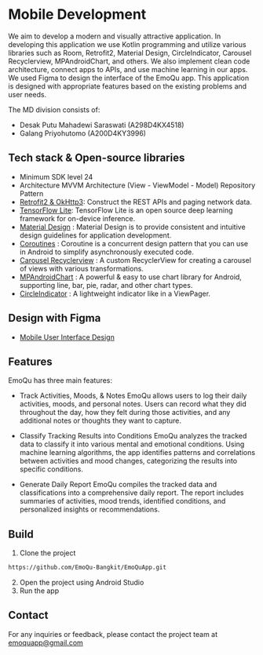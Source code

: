 # Mobile Development

We aim to develop a modern and visually attractive application. In developing this application we use Kotlin programming and utilize various libraries such as Room, Retrofit2, Material Design, CircleIndicator, Carousel Recyclerview, MPAndroidChart, and others. We also implement clean code architecture, connect apps to APIs, and use machine learning in our apps. We used Figma to design the interface of the EmoQu app. This application is designed with appropriate features based on the existing problems and user needs.

The MD division consists of:
- Desak Putu Mahadewi Saraswati (A298D4KX4518)
- Galang Priyohutomo (A200D4KY3996)




## Tech stack & Open-source libraries
<!-- Test -->
- Minimum SDK level 24
- Architecture
MVVM Architecture (View - ViewModel - Model)
Repository Pattern
- [Retrofit2 & OkHttp3](https://github.com/square/retrofit): Construct the REST APIs and paging network data.
- [TensorFlow Lite](https://www.tensorflow.org/lite/android?hl=id): TensorFlow Lite is an open source deep learning framework for on-device inference.
- [Material Design](https://m3.material.io/) : Material Design is to provide consistent and intuitive design guidelines for application development.
- [Coroutines](https://developer.android.com/kotlin/coroutines?hl=id) : Coroutine is a concurrent design pattern that you can use in Android to simplify asynchronously executed code.
- [Carousel Recyclerview](https://github.com/sparrow007/CarouselRecyclerview) : A custom RecyclerView for creating a carousel of views with various transformations.
- [MPAndroidChart](https://github.com/PhilJay/MPAndroidChart) : A powerful & easy to use chart library for Android, supporting line, bar, pie, radar, and other chart types.
- [CircleIndicator](https://github.com/ongakuer/CircleIndicator) : A lightweight indicator like in a ViewPager.



## Design with Figma
<!-- Test -->
- [Mobile User Interface Design](https://www.figma.com/file/5gnRl5pdbAD3HzFzi132ps/TemanSawit-%7C-Bangkit-Capstone?type=design&node-id=2%3A430&t=WKjh8UlYX8DIFvlz-1)



## Features
<!-- Test -->
EmoQu has three main features:
- Track Activities, Moods, & Notes
EmoQu allows users to log their daily activities, moods, and personal notes. Users can record what they did throughout the day, how they felt during those activities, and any additional notes or thoughts they want to capture. 

- Classify Tracking Results into Conditions
EmoQu analyzes the tracked data to classify it into various mental and emotional conditions. Using machine learning algorithms, the app identifies patterns and correlations between activities and mood changes, categorizing the results into specific conditions.

- Generate Daily Report
EmoQu compiles the tracked data and classifications into a comprehensive daily report. The report includes summaries of activities, mood trends, identified conditions, and personalized insights or recommendations. 



## Build
<!-- Test -->
1. Clone the project
```bash
https://github.com/EmoQu-Bangkit/EmoQuApp.git
```
2. Open the project using Android Studio
3. Run the app



## Contact
<!-- Test -->
For any inquiries or feedback, please contact the project team at emoquapp@gmail.com
